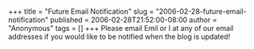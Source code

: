 +++
title = "Future Email Notification"
slug = "2006-02-28-future-email-notification"
published = 2006-02-28T21:52:00-08:00
author = "Anonymous"
tags = []
+++
Please email Emil or I at any of our email addresses if you would like
to be notified when the blog is updated!
